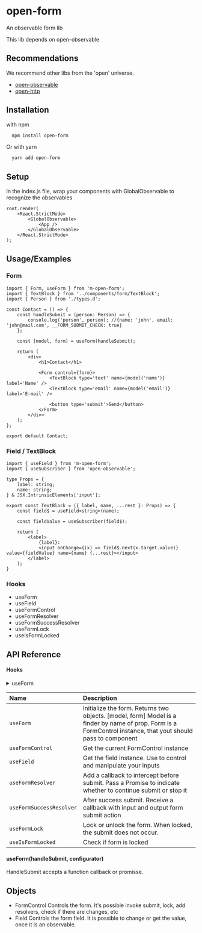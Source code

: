 
# open-form

An observable form lib 



This lib depends on open-observable

## Recommendations
We recommend other libs from the 'open' universe.

 - [open-observable](https://github.com/Manolo8/open-observable)
 - [open-http](https://github.com/Manolo8/open-http)
## Installation

with npm

```bash
  npm install open-form
```
Or with yarn
```bash
  yarn add open-form
```

## Setup 

In the index.js file, wrap your components with GlobalObservable to recognize the observables

```tsx
root.render(
    <React.StrictMode>
        <GlobalObservable>
            <App />
        </GlobalObservable>
    </React.StrictMode>
);
```
## Usage/Examples

### Form

```tsx
import { Form, useForm } from 'm-open-form';
import { TextBlock } from '../components/form/TextBlock';
import { Person } from './types.d';

const Contact = () => {
    const handleSubmit = (person: Person) => {
        console.log('person', person); //{name: 'john', email: 'john@mail.com', __FORM_SUBMIT_CHECK: true}
    };

    const [model, form] = useForm(handleSubmit);

    return (
        <div>
            <h1>Contact</h1>

            <Form control={form}>
                <TextBlock type='text' name={model('name')} label='Name' />
                <TextBlock type='email' name={model('email')} label='E-mail' />

                <button type='submit'>Send</button>
            </Form>
        </div>
    );
};

export default Contact;
```

### Field / TextBlock

```tsx
import { useField } from 'm-open-form';
import { useSubscriber } from 'open-observable';

type Props = {
    label: string;
    name: string;
} & JSX.IntrinsicElements['input'];

export const TextBlock = ({ label, name, ...rest }: Props) => {
    const field$ = useField<string>(name);

    const fieldValue = useSubscriber(field$);

    return (
        <label>
            {label}:
            <input onChange={(x) => field$.next(x.target.value)} value={fieldValue} name={name} {...rest}></input>
        </label>
    );
}
```
### Hooks

* useForm
* useField
* useFormControl
* useFormResolver
* useFormSuccessResolver
* useFormLock
* useIsFormLocked

## API Reference

#### Hooks

<details>
  <summary>useForm</summary>
  Initialize the form. 
  Params: submit typed function
  Returns: [model, form] 
  'Model' is a finder by name of prop from submit typed function. 'Form' is a FormControl instance, that yout should pass to <Form> component  
</details>

| Name |  Description |
| :------- |  :------- |
| `useForm` | Initialize the form. Returns two objects. [model, form] Model is a finder by name of prop. Form is a FormControl instance, that yout should pass to <Form> component |
| `useFormControl` | Get the current FormControl instance |
| `useField` | Get the field instance. Use to control and manipulate your inputs  |
| `useFormResolver` | Add a callback to intercept before submit. Pass a Promise<boolean> to indicate whether to continue submit or stop it  |
| `useFormSuccessResolver` |  After success submit. Receive a callback with input and output form submit action | 
| `useFormLock` | Lock or unlock the form. When locked, the submit does not occur. |
| `useIsFormLocked` | Check if form is locked |

#### useForm(handleSubmit, configurator)

HandleSubmit accepts a function callback or promisse.

## Objects

- FormControl
Controls the form. It's possible invoke submit, lock, add resolvers, check if there are changes, etc
- Field
Controls the form field. It is possible to change or get the value, once it is an observable.


